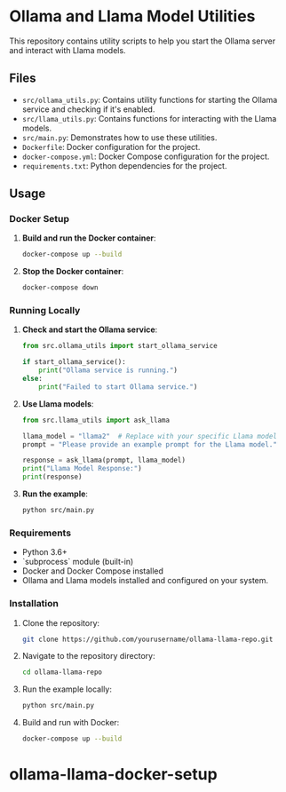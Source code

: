
# Ollama and Llama Model Utilities

This repository contains utility scripts to help you start the Ollama server and interact with Llama models.

## Files

- `src/ollama_utils.py`: Contains utility functions for starting the Ollama service and checking if it's enabled.
- `src/llama_utils.py`: Contains functions for interacting with the Llama models.
- `src/main.py`: Demonstrates how to use these utilities.
- `Dockerfile`: Docker configuration for the project.
- `docker-compose.yml`: Docker Compose configuration for the project.
- `requirements.txt`: Python dependencies for the project.

## Usage

### Docker Setup

1. **Build and run the Docker container**:
   ```bash
   docker-compose up --build
   ```

2. **Stop the Docker container**:
   ```bash
   docker-compose down
   ```

### Running Locally

1. **Check and start the Ollama service**:
   ```python
   from src.ollama_utils import start_ollama_service
   
   if start_ollama_service():
       print("Ollama service is running.")
   else:
       print("Failed to start Ollama service.")
   ```

2. **Use Llama models**:
   ```python
   from src.llama_utils import ask_llama
   
   llama_model = "llama2"  # Replace with your specific Llama model
   prompt = "Please provide an example prompt for the Llama model."
   
   response = ask_llama(prompt, llama_model)
   print("Llama Model Response:")
   print(response)
   ```

3. **Run the example**:
   ```bash
   python src/main.py
   ```

### Requirements

- Python 3.6+
- \`subprocess\` module (built-in)
- Docker and Docker Compose installed
- Ollama and Llama models installed and configured on your system.

### Installation

1. Clone the repository:
   ```bash
   git clone https://github.com/yourusername/ollama-llama-repo.git
   ```

2. Navigate to the repository directory:
   ```bash
   cd ollama-llama-repo
   ```

3. Run the example locally:
   ```bash
   python src/main.py
   ```

4. Build and run with Docker:
   ```bash
   docker-compose up --build
   ```

# ollama-llama-docker-setup
